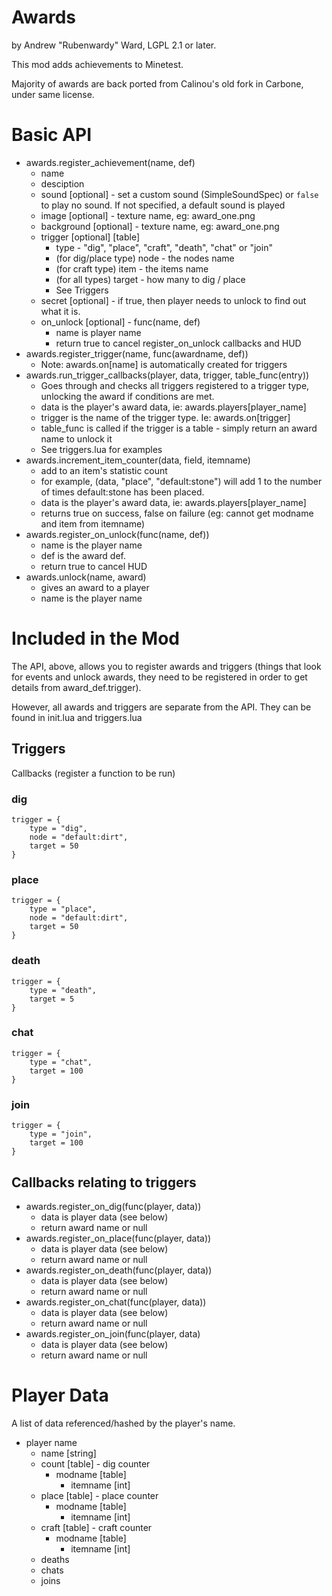 # Awards

by Andrew "Rubenwardy" Ward, LGPL 2.1 or later.

This mod adds achievements to Minetest.

Majority of awards are back ported from Calinou's
old fork in Carbone, under same license.


# Basic API

* awards.register_achievement(name, def)
	* name
	* desciption
	* sound [optional] - set a custom sound (SimpleSoundSpec) or `false` to play no sound.
          If not specified, a default sound is played
	* image [optional] - texture name, eg: award_one.png
	* background [optional] - texture name, eg: award_one.png
	* trigger [optional] [table]
		* type - "dig", "place", "craft", "death", "chat" or "join"
		* (for dig/place type) node - the nodes name
		* (for craft type) item - the items name
		* (for all types) target - how many to dig / place
		* See Triggers
	* secret [optional] - if true, then player needs to unlock to find out what it is.
	* on_unlock [optional] - func(name, def)
		* name is player name
		* return true to cancel register_on_unlock callbacks and HUD
* awards.register_trigger(name, func(awardname, def))
	* Note: awards.on[name] is automatically created for triggers
* awards.run_trigger_callbacks(player, data, trigger, table_func(entry))
	* Goes through and checks all triggers registered to a trigger type,
	  unlocking the award if conditions are met.
	* data is the player's award data, ie: awards.players[player_name]
	* trigger is the name of the trigger type. Ie: awards.on[trigger]
	* table_func is called if the trigger is a table - simply return an
	  award name to unlock it
	* See triggers.lua for examples
* awards.increment_item_counter(data, field, itemname)
	* add to an item's statistic count
	* for example, (data, "place", "default:stone") will add 1 to the number of
	  times default:stone has been placed.
	* data is the player's award data, ie: awards.players[player_name]
	* returns true on success, false on failure (eg: cannot get modname and item from itemname)
* awards.register_on_unlock(func(name, def))
	* name is the player name
	* def is the award def.
	* return true to cancel HUD
* awards.unlock(name, award)
	* gives an award to a player
	* name is the player name

# Included in the Mod

The API, above, allows you to register awards
and triggers (things that look for events and unlock awards, they need
to be registered in order to get details from award_def.trigger).

However, all awards and triggers are separate from the API.
They can be found in init.lua and triggers.lua

## Triggers

Callbacks (register a function to be run)

### dig

	trigger = {
		type = "dig",
		node = "default:dirt",
		target = 50
	}

### place

	trigger = {
		type = "place",
		node = "default:dirt",
		target = 50
	}

### death

	trigger = {
		type = "death",
		target = 5
	}

### chat

	trigger = {
		type = "chat",
		target = 100
	}

### join

	trigger = {
		type = "join",
		target = 100
	}

## Callbacks relating to triggers

* awards.register_on_dig(func(player, data))
	* data is player data (see below)
	* return award name or null
* awards.register_on_place(func(player, data))
	* data is player data (see below)
	* return award name or null
* awards.register_on_death(func(player, data))
	* data is player data (see below)
	* return award name or null
* awards.register_on_chat(func(player, data))
	* data is player data (see below)
	* return award name or null
* awards.register_on_join(func(player, data)
	* data is player data (see below)
	* return award name or null


# Player Data

A list of data referenced/hashed by the player's name.
* player name
	* name [string]
	* count [table] - dig counter
		* modname [table]
			* itemname [int]
	* place [table] - place counter
		* modname [table]
			* itemname [int]
	* craft [table] - craft counter
		* modname [table]
			* itemname [int]
	* deaths
	* chats
	* joins
